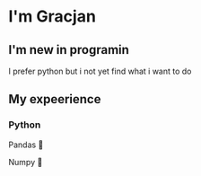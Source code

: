 # I'm Gracjan

## I'm new in programin

I prefer python but i not yet find what i want to do 

## My expeerience

### Python

Pandas 🐼

Numpy 🔢
